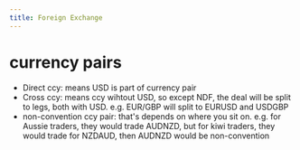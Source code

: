 ```yaml
---
title: Foreign Exchange
---
```

# currency pairs
- Direct ccy: means USD is part of currency pair
- Cross ccy: means ccy wihtout USD, so except NDF, the deal will be split to legs, both with USD. e.g. EUR/GBP will split to EURUSD and USDGBP
- non-convention ccy pair: that's depends on where you sit on. e.g. for Aussie traders, they would trade AUDNZD, but for kiwi traders, they would trade for NZDAUD, then AUDNZD would be non-convention
